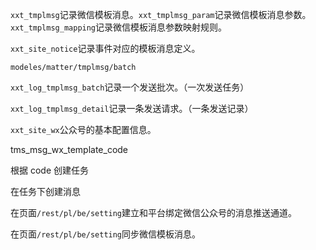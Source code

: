 `xxt_tmplmsg`记录微信模板消息。`xxt_tmplmsg_param`记录微信模板消息参数。`xxt_tmplmsg_mapping`记录微信模板消息参数映射规则。

`xxt_site_notice`记录事件对应的模板消息定义。

`modeles/matter/tmplmsg/batch`

`xxt_log_tmplmsg_batch`记录一个发送批次。（一次发送任务）

`xxt_log_tmplmsg_detail`记录一条发送请求。（一条发送记录）

`xxt_site_wx`公众号的基本配置信息。

tms_msg_wx_template_code

根据 code 创建任务

在任务下创建消息

在页面`/rest/pl/be/setting`建立和平台绑定微信公众号的消息推送通道。

在页面`/rest/pl/be/setting`同步微信模板消息。
